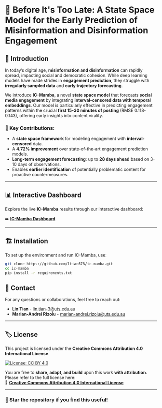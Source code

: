 # 📄 Before It's Too Late: A State Space Model for the Early Prediction of Misinformation and Disinformation Engagement
## 📝 Introduction

In today’s digital age, **misinformation and disinformation** can rapidly spread, impacting social and democratic cohesion. While deep learning models have made strides in **engagement prediction**, they struggle with **irregularly sampled data** and **early trajectory forecasting**.

We introduce **IC-Mamba**, a novel **state space model** that forecasts **social media engagement** by integrating **interval-censored data with temporal embeddings**. Our model is particularly effective in predicting engagement patterns within the crucial **first 15-30 minutes of posting** (RMSE 0.118-0.143), offering early insights into content virality.

### 🔹 Key Contributions:
- A **state space framework** for modeling engagement with **interval-censored** data.
- A **4.72% improvement** over state-of-the-art engagement prediction models.
- **Long-term engagement forecasting**: up to **28 days ahead** based on 3-10 days of observations.
- Enables **earlier identification** of potentially problematic content for proactive countermeasures.

---

## 📊 Interactive Dashboard

Explore the live **IC-Mamba** results through our interactive dashboard:

➡️ **[IC-Mamba Dashboard](https://ic-mamba.behavioral-ds.science/)**

---


## 🏗 Installation

To set up the environment and run IC-Mamba, use:

```bash
git clone https://github.com/ltian678/ic-mamba.git
cd ic-mamba
pip install -r requirements.txt
```


## 📩 Contact

For any questions or collaborations, feel free to reach out:

- **Lin Tian** - [lin.tian-3@uts.edu.au](mailto:lin.tian-3@uts.edu.au)
- **Marian-Andrei Rizoiu** - [marian-andrei.rizoiu@uts.edu.au](mailto:marian-andrei.rizoiu@uts.edu.au)

---

## 🏷 License

This project is licensed under the **Creative Commons Attribution 4.0 International License**.

[![License: CC BY 4.0](https://img.shields.io/badge/License-CC%20BY%204.0-blue.svg)](https://creativecommons.org/licenses/by/4.0/)

You are free to **share, adapt, and build** upon this work **with attribution**. Please refer to the full license here:  
🔗 **[Creative Commons Attribution 4.0 International License](https://creativecommons.org/licenses/by/4.0/)**

---

### **🌟 Star the repository if you find this useful!**








